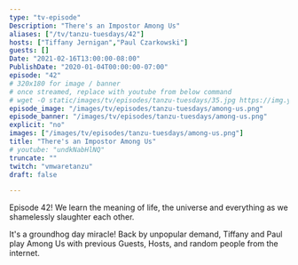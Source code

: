 ```yaml
---
type: "tv-episode"
Description: "There's an Impostor Among Us"
aliases: ["/tv/tanzu-tuesdays/42"]
hosts: ["Tiffany Jernigan","Paul Czarkowski"]
guests: []
Date: "2021-02-16T13:00:00-08:00"
PublishDate: "2020-01-04T00:00:00-07:00"
episode: "42"
# 320x180 for image / banner
# once streamed, replace with youtube from below command
# wget -O static/images/tv/episodes/tanzu-tuesdays/35.jpg https://img.youtube.com/vi/undkNabHlNQ/mqdefault.jpg
episode_image: "/images/tv/episodes/tanzu-tuesdays/among-us.png"
episode_banner: "/images/tv/episodes/tanzu-tuesdays/among-us.png"
explicit: "no"
images: ["/images/tv/episodes/tanzu-tuesdays/among-us.png"]
title: "There's an Impostor Among Us"
# youtube: "undkNabHlNQ"
truncate: ""
twitch: "vmwaretanzu"
draft: false

---
```


Episode 42! We learn the meaning of life, the universe and everything as we shamelessly slaughter each other.

It's a groundhog day miracle!  Back by unpopular demand, Tiffany and Paul play Among Us with previous Guests, Hosts, and random people from the internet.